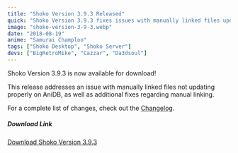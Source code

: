 ```yaml
---
title: "Shoko Version 3.9.3 Released"
quick: "Shoko Version 3.9.3 fixes issues with manually linked files updating on AniDB."
image: "shoko-version-3-9-3.webp"
date: "2018-08-19"
anime: "Samurai Champloo"
tags: ["Shoko Desktop", "Shoko Server"]
devs: ["BigRetroMike", "Cazzar", "Da3dsoul"]
---
```


Shoko Version 3.9.3 is now available for download!

This release addresses an issue with manually linked files not updating properly on AniDB, as well as additional fixes regarding manual linking.

For a complete list of changes, check out the [Changelog](https://docs.shokoanime.com/changelog.html).

##### Download Link

[Download Shoko Version 3.9.3](https://shokoanime.com/downloads/)
